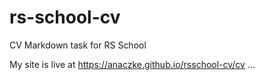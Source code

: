 # rs-school-cv
CV Markdown task for RS School

My site is live at https://anaczke.github.io/rsschool-cv/cv
...
